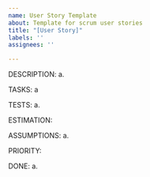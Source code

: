 ```yaml
---
name: User Story Template
about: Template for scrum user stories
title: "[User Story]"
labels: ''
assignees: ''

---
```


DESCRIPTION:
a. 

TASKS:
a

TESTS:
a.

ESTIMATION:

ASSUMPTIONS:
a.

PRIORITY:

DONE:
a.
